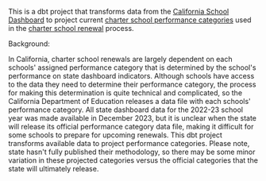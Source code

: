 This is a dbt project that transforms data from the [California School Dashboard](https://www.caschooldashboard.org/) to project current [charter school performance categories](https://www.cde.ca.gov/sp/ch/performcategory.asp) used in the [charter school renewal](https://www.cde.ca.gov/sp/ch/renewalprocess.asp) process. 

Background:

In California, charter school renewals are largely dependent on each schools' assigned performance category that is determined by the school's performance on state dashboard indicators. Although schools have access to the data they need to determine their performance category, the process for making this determination is quite technical and complicated, so the California Department of Education releases a data file with each schools' performance category. All state dashboard data for the 2022-23 school year was made available in December 2023, but it is unclear when the state will release its official performance category data file, making it difficult for some schools to prepare for upcoming renewals. This dbt project transforms available data to project performance categories. Please note, state hasn't fully published their methodology, so there may be some minor variation in these projected categories versus the official categories that the state will ultimately release.

